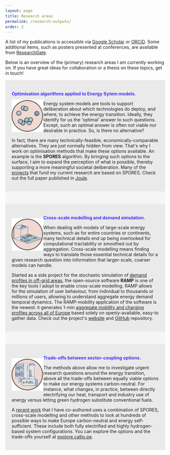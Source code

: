 ```yaml
---
layout: page
title: Research areas
permalink: /research-outputs/
order: 2
---
```


A list of my publications is accessible via [Google Scholar](https://scholar.google.com/citations?user=6DhK95QAAAAJ&hl=en) or [ORCiD](https://orcid.org/0000-0002-7624-5886). Some additional items, such as posters presented at conferences, are available from [ResearchGate](https://www.researchgate.net/profile/Francesco-Lombardi-5/research).

Below is an overview of the (primary) research areas I am currently working on. If you have great ideas for collaboration or a thesis on these topics, get in touch!

<div style="background-color: #EAEAEA; text-align:left; vertical-align: middle; padding:20px 20px;">
<p><h style="color: #4032F9;"><b>Optimisation algorithms applied to Energy Sytem models.</b></h> 

<img src="/assets/spores.png" width="100" align="left" style="padding-top: 10px; padding-bottom: 10px" class="next-to-text"/>

Energy system models are tools to support deliberation about which technologies do deploy, and where, to achieve the energy transition. Ideally, they identify for us the 'optimal' answer to such questions. Except, such an optimal answer is often not viable nor desirable in practice. So, is there no alternative? </p>

<p>In fact, there are many technically-feasible, economically-comparable alternatives. They are just normally hidden from view. That's why I work on optimisation methods that make these options available. An example is the <b>SPORES</b> algorithm. By bringing such options to the surface, I aim to expand the perception of what is possible, thereby supporting a more meaningful societal deliberation. Many of the <a href="/projects">projects</a> that fund my current research are based on SPORES. Check out the full paper published in  <a href="https://www.cell.com/joule/fulltext/S2542-4351(20)30348-2?_returnURL=https%3A%2F%2Flinkinghub.elsevier.com%2Fretrieve%2Fpii%2FS2542435120303482%3Fshowall%3Dtrue">Joule</a>.</p>

</div>

<div style="background-color: #F5F5F5; text-align:left; vertical-align: middle; padding:20px 20px;"></div>

<div style="background-color: #EAEAEA; text-align:left; vertical-align: middle; padding:20px 20px;">
<p><h style="color: #4032F9;"><b>Cross-scale modelling and demand simulation.</b></h> 

<img src="/assets/cross.png" width="100" align="left" style="padding-top: 10px; padding-bottom: 10px" class="next-to-text"/>

When dealing with models of large-scale energy systems, such as for entire countries or continents, many technical details end up being overlooked for computational tractability or smoothed out by aggregation. Cross-scale modelling means finding ways to translate those essential technical details for a given research question into information that larger-scale, coarser models can handle.</p>

Started as a side project for the stochastic simulation of <a href="https://www.sciencedirect.com/science/article/abs/pii/S0360544219307303">demand profiles in off-grid areas</a>, the open-source software <b>RAMP</b> is one of the key tools I adopt to enable cross-scale modelling. RAMP allows for the simulation of user behaviour, from individual to thousands or millions of users, allowing to understand aggregate energy demand temporal dynamics. The RAMP-mobility application of the software is the newest: it generates 1-min <a href="https://www.sciencedirect.com/science/article/pii/S0306261922001416">aggregate mobility and charging profiles across all of Europe</a> based solely on openly-available, easy-to gather data. Check out the project's <a href="https://rampdemand.org">website</a> and <a href="https://github.com/RAMP-project">GitHub</a> repository.

</div>

<div style="background-color: #F5F5F5; text-align:left; vertical-align: middle; padding:20px 20px;"></div>

<div style="background-color: #EAEAEA; text-align:left; vertical-align: middle; padding:20px 20px;">
<p><h style="color: #4032F9;"><b>Trade-offs between sector-coupling options.</b></h> 

<img src="/assets/synfuel.png" width="100" align="left" style="padding-top: 10px; padding-bottom: 10px" class="next-to-text"/>

The methods above allow me to investigate urgent research questions around the energy transition, above all the trade-offs between equally viable options to make our energy systems carbon-neutral. For instance, what changes, in practice, between directly electrifying our heat, transport and industry use of energy versus letting green hydrogen substitute conventional fuels.</p>

<p>A <a href="https://www.cell.com/joule/fulltext/S2542-4351(22)00236-7?_returnURL=https%3A%2F%2Flinkinghub.elsevier.com%2Fretrieve%2Fpii%2FS2542435122002367%3Fshowall%3Dtrue">recent work</a> that I have co-authored uses a combination of SPORES, cross-scale modelling and other methods to look at hundreds of possible ways to make Europe carbon-neutral and energy self-sufficient. These include both fully electrified and highly hydrogen-based system configurations. You can explore the options and the trade-offs yourself at <a href="https://explore.callio.pe">explore.callio.pe</a>.</p>

</div>